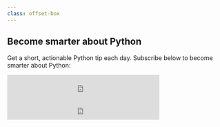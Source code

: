 ```yaml
---
class: offset-box
---
```


## Become smarter about Python

Get a short, actionable Python tip each day.
Subscribe below to become smarter about Python:

<iframe src="https://embeds.beehiiv.com/5d8e5d78-3d6e-46d4-b5c7-b7c8d1b409e6?slim=true" class="dark-theme-only" data-test-id="beehiiv-embed" height="52" width="70%" frameborder="0" scrolling="no" style="margin: 0; border-radius: 0px !important; background-color: transparent;"></iframe>
<iframe src="https://embeds.beehiiv.com/3e604996-a8ed-4265-be41-4ab2b315b0f5?slim=true" class="light-theme-only" data-test-id="beehiiv-embed" height="52" width="70%" frameborder="0" scrolling="no" style="margin: 0; border-radius: 0px !important; background-color: transparent;"></iframe>
